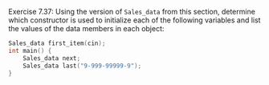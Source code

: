 Exercise 7.37: Using the version of ```Sales_data``` from this section, determine which
constructor is used to initialize each of the following variables and list the values of the
data members in each object:


```cpp
Sales_data first_item(cin);
int main() {
    Sales_data next;
    Sales_data last("9-999-99999-9");
}
```